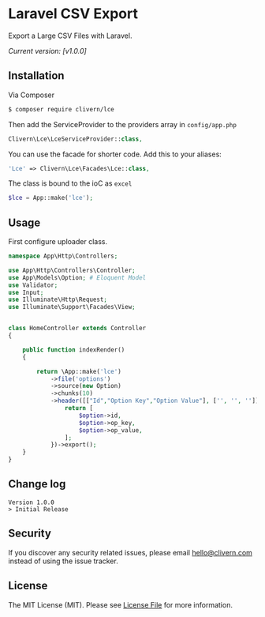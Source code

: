 # Laravel CSV Export

Export a Large CSV Files with Laravel.

*Current version: [v1.0.0]*


## Installation

Via Composer

``` bash
$ composer require clivern/lce
```

Then add the ServiceProvider to the providers array in `config/app.php`

```php
Clivern\Lce\LceServiceProvider::class,
```

You can use the facade for shorter code. Add this to your aliases:

```php
'Lce' => Clivern\Lce\Facades\Lce::class,
```

The class is bound to the ioC as `excel`

```php
$lce = App::make('lce');
```

## Usage

First configure uploader class.
``` php
namespace App\Http\Controllers;

use App\Http\Controllers\Controller;
use App\Models\Option; # Eloquent Model
use Validator;
use Input;
use Illuminate\Http\Request;
use Illuminate\Support\Facades\View;


class HomeController extends Controller
{

    public function indexRender()
    {

        return \App::make('lce')
            ->file('options')
            ->source(new Option)
            ->chunks(10)
            ->header([["Id","Option Key","Option Value"], ['', '', '']])->callback(function($option){
                return [
                    $option->id,
                    $option->op_key,
                    $option->op_value,
                ];
            })->export();
    }
}
```

## Change log
```
Version 1.0.0
> Initial Release
```

## Security

If you discover any security related issues, please email hello@clivern.com instead of using the issue tracker.

## License

The MIT License (MIT). Please see [License File](LICENSE) for more information.